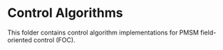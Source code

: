 # Control Algorithms

This folder contains control algorithm implementations for PMSM field-oriented control (FOC).
